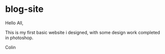 # blog-site


Hello All,

This is my first basic website i designed, with some design work completed in photoshop.

Colin
